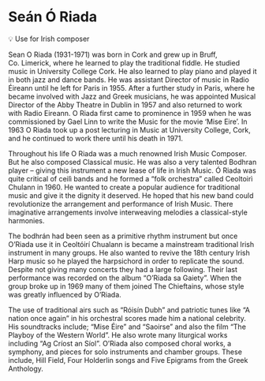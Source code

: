 # Seán Ó Riada

<aside>
💡 Use for Irish composer

</aside>

Sean O Riada (1931-1971) was born in Cork and grew up in Bruff, Co. Limerick, where he learned to play the traditional fiddle. He studied music in University College Cork. He also learned to play piano and played it in both jazz and dance bands. He was assistant Director of music in Radio Éireann until he left for Paris in 1955. After a further study in Paris, where he became involved with Jazz and Greek musicians, he was appointed Musical Director of the Abby Theatre in Dublin in 1957 and also returned to work with Radio Eireann. O Riada first came to prominence in 1959 when he was commissioned by Gael Linn to write the Music for the movie ‘Mise Eire’. In 1963 O Riada took up a post lecturing in Music at University College, Cork, and he continued to work there until his death in 1971.

Throughout his life O Riada was a much renowned Irish Music Composer. But he also composed Classical music. He was also a very talented Bodhran player – giving this instrument a new lease of life in Irish Music. Ó Riada was quite critical of ceilì bands and he formed a “folk orchestra” called Ceoltoirì Chulann in 1960. He wanted to create a popular audience for traditional music and give it the dignity it deserved. He hoped that his new band could revolutionize the arrangement and performance of Irish Music. There imaginative arrangements involve interweaving melodies a classical-style harmonies.

The bodhrán had been seen as a primitive rhythm instrument but once O’Riada use it in Ceoltóirí Chualann is became a mainstream traditional Irish instrument in many groups. He also wanted to revive the 18th century Irish Harp music so he played the harpsichord in order to replicate the sound. Despite not giving many concerts they had a large following. Their last performance was recorded on the album “O’Riada sa Gaiety”. When the group broke up in 1969 many of them joined The Chieftains, whose style was greatly influenced by O’Riada.

The use of traditional airs such as “Róisín Dubh” and patriotic tunes like “A nation once again” in his orchestral scores made him a national celebrity. His soundtracks include; “Mise Éire” and “Saoirse” and also the film “The Playboy of the Western World”. He also wrote many liturgical works including “Ag Críost an Síol”. O’Riada also composed choral works, a symphony, and pieces for solo instruments and chamber groups. These include, Hill Field, Four Holderlin songs and Five Epigrams from the Greek Anthology.